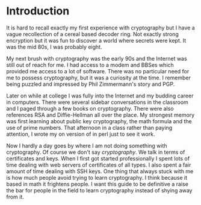 # Introduction

It is hard to recall exactly my first experience with cryptography but I have a vague recollection of a cereal based decoder ring. Not exactly strong encryption but it was fun to discover a world where secrets were kept. It was the mid 80s, I was probably eight.

My next brush with cryptography was the early 90s and the Internet was still out of reach for me. I had access to a modem and BBSes which provided me access to a lot of software. There was no particular need for me to possess cryptography, but it was a curiosity at the time. I remember being puzzled and impressed by Phil Zimmermann's story and PGP.

Later on while at college I was fully into the Internet and my budding career in computers. There were several sidebar conversations in the classroom and I paged through a few books on cryptography. There were also references RSA and Diffie-Hellman all over the place. My strongest memory was first learning about public key cryptography, the math formula and the use of prime numbers. That afternoon in a class rather than paying attention, I wrote my on version of in perl just to see it work.

Now I hardly a day goes by where I am not doing something with cryptography. Of course we don't say _cryptography_. We talk in terms of certificates and keys. When I first got started professionally I spent lots of time dealing with web servers of certificates of all types. I also spent a fair amount of time dealing with SSH keys. One thing that always stuck with me is how much people avoid trying to learn cryptography. I think because it based in math it frightens people. I want this guide to be definitive a raise the bar for people in the field to learn cryptography instead of shying away from it.
